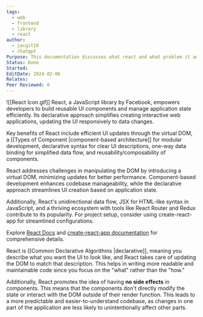 ```yaml
---
tags:
  - web
  - frontend
  - library
  - react
author:
  - jacgit18
  - chatgpt
Purpose: This documentation discusses what react and what problem it addressed.
Status: Done
Started: 
EditDate: 2024-02-06
Relates: 
Peer Reviewed: 0
---
```

![[React Icon.gif]]
React, a JavaScript library by Facebook, empowers developers to build reusable UI components and manage application state efficiently. Its declarative approach simplifies creating interactive web applications, updating the UI responsively to data changes.

Key benefits of React include efficient UI updates through the virtual DOM, a [[Types of Component |component-based architecture]] for modular development, declarative syntax for clear UI descriptions, one-way data binding for simplified data flow, and reusability/composability of components.

React addresses challenges in manipulating the DOM by introducing a virtual DOM, minimizing updates for better performance. Component-based development enhances codebase manageability, while the declarative approach streamlines UI creation based on application state.

Additionally, React's unidirectional data flow, JSX for HTML-like syntax in JavaScript, and a thriving ecosystem with tools like React Router and Redux contribute to its popularity. For project setup, consider using create-react-app for streamlined configurations.

Explore [React Docs](https://reactjs.org/docs/getting-started.html) and [create-react-app documentation](https://create-react-app.dev/docs/available-scripts/) for comprehensive details.

React is [[Common Declarative Algorithms |declarative]], meaning you describe what you want the UI to look like, and React takes care of updating the DOM to match that description. This helps in writing more readable and maintainable code since you focus on the "what" rather than the "how."

Additionally, React promotes the idea of having **no side effects** in components. This means that the components don't directly modify the state or interact with the DOM outside of their render function. This leads to a more predictable and easier-to-understand codebase, as changes in one part of the application are less likely to unintentionally affect other parts.